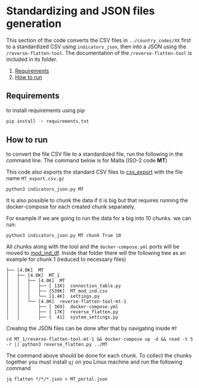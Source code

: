 # Standardizing and JSON files generation

This section of the code converts the CSV files in `../country_codes/XX` first to
a standardized CSV using `indicators_json`, then into a JSON using the `/reverse-flatten-tool`. The documentation of the `/reverse-flatten-tool` is included in its folder.

1. [Requirements](#Requirements)
2. [How to run](#How-to-run)
## Requirements

to install requirements using pip

```bash
pip install -r requirements.txt
```

## How to run
to convert the file CSV file to a standardized file, run the following in
the command line. The command below is for Malta (ISO-2 code **MT**)

This code also exports the standard CSV files to [csv_export][csv_export]
with the file name `MT_export.csv.gz`
```shell
python3 indicators_json.py MT
```
It is also possible to chunk the data if it is big but that requires 
running the docker-compose for each created chunk separately. 

For example if we are going to run the data for a big into 10 chunks.
we can run:

```shell
python3 indicators_json.py MT chunk True 10
```
All chunks along with the tool and the `docker-compose.yml` ports
will be moved to [mod_ind_df][mod_ind_df]. 
Inside that folder there will the following tree
as an example for chunk 1 (reduced to necessary files)

```shell
├── [4.0K]  MT
│   ├── [4.0K]  MT_1
│   │   ├── [4.0K]  MT
│   │   │   ├── [ 11K]  connection_table.py
│   │   │   ├── [539K]  MT_mod_ind.csv
│   │   │   └── [1.4K]  settings.py
│   │   └── [4.0K]  reverse-flatten-tool-mt-1
│   │       ├── [ 369]  docker-compose.yml
│   │       ├── [ 17K]  reverse_flatten.py
│   │       ├── [  41]  system_settings.py

``` 

Creating the JSON files can be done after that by navigating inside `MT`
```shell
cd MT_1/reverse-flatten-tool-mt-1 && docker-compose up -d && read -t 5 -r || python3 reverse_flatten.py ../MT
```
The command above should be done for each chunk. 
To collect the chunks together you must install `qj` on you Linux machine
and run the following command

```shell
jq flatten */*/*.json > MT_portal.json
```

[csv_export]: /csv_to_json/csv_export
[mod_ind_df]: /csv_to_json/mod_ind_df